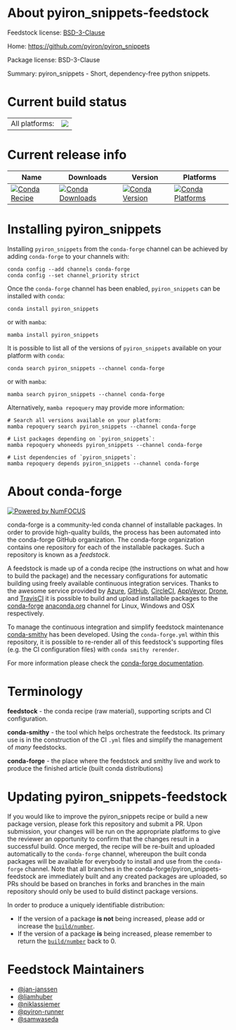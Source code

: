 About pyiron_snippets-feedstock
===============================

Feedstock license: [BSD-3-Clause](https://github.com/conda-forge/pyiron_snippets-feedstock/blob/main/LICENSE.txt)

Home: https://github.com/pyiron/pyiron_snippets

Package license: BSD-3-Clause

Summary: pyiron_snippets - Short, dependency-free python snippets.

Current build status
====================


<table><tr><td>All platforms:</td>
    <td>
      <a href="https://dev.azure.com/conda-forge/feedstock-builds/_build/latest?definitionId=22486&branchName=main">
        <img src="https://dev.azure.com/conda-forge/feedstock-builds/_apis/build/status/pyiron_snippets-feedstock?branchName=main">
      </a>
    </td>
  </tr>
</table>

Current release info
====================

| Name | Downloads | Version | Platforms |
| --- | --- | --- | --- |
| [![Conda Recipe](https://img.shields.io/badge/recipe-pyiron_snippets-green.svg)](https://anaconda.org/conda-forge/pyiron_snippets) | [![Conda Downloads](https://img.shields.io/conda/dn/conda-forge/pyiron_snippets.svg)](https://anaconda.org/conda-forge/pyiron_snippets) | [![Conda Version](https://img.shields.io/conda/vn/conda-forge/pyiron_snippets.svg)](https://anaconda.org/conda-forge/pyiron_snippets) | [![Conda Platforms](https://img.shields.io/conda/pn/conda-forge/pyiron_snippets.svg)](https://anaconda.org/conda-forge/pyiron_snippets) |

Installing pyiron_snippets
==========================

Installing `pyiron_snippets` from the `conda-forge` channel can be achieved by adding `conda-forge` to your channels with:

```
conda config --add channels conda-forge
conda config --set channel_priority strict
```

Once the `conda-forge` channel has been enabled, `pyiron_snippets` can be installed with `conda`:

```
conda install pyiron_snippets
```

or with `mamba`:

```
mamba install pyiron_snippets
```

It is possible to list all of the versions of `pyiron_snippets` available on your platform with `conda`:

```
conda search pyiron_snippets --channel conda-forge
```

or with `mamba`:

```
mamba search pyiron_snippets --channel conda-forge
```

Alternatively, `mamba repoquery` may provide more information:

```
# Search all versions available on your platform:
mamba repoquery search pyiron_snippets --channel conda-forge

# List packages depending on `pyiron_snippets`:
mamba repoquery whoneeds pyiron_snippets --channel conda-forge

# List dependencies of `pyiron_snippets`:
mamba repoquery depends pyiron_snippets --channel conda-forge
```


About conda-forge
=================

[![Powered by
NumFOCUS](https://img.shields.io/badge/powered%20by-NumFOCUS-orange.svg?style=flat&colorA=E1523D&colorB=007D8A)](https://numfocus.org)

conda-forge is a community-led conda channel of installable packages.
In order to provide high-quality builds, the process has been automated into the
conda-forge GitHub organization. The conda-forge organization contains one repository
for each of the installable packages. Such a repository is known as a *feedstock*.

A feedstock is made up of a conda recipe (the instructions on what and how to build
the package) and the necessary configurations for automatic building using freely
available continuous integration services. Thanks to the awesome service provided by
[Azure](https://azure.microsoft.com/en-us/services/devops/), [GitHub](https://github.com/),
[CircleCI](https://circleci.com/), [AppVeyor](https://www.appveyor.com/),
[Drone](https://cloud.drone.io/welcome), and [TravisCI](https://travis-ci.com/)
it is possible to build and upload installable packages to the
[conda-forge](https://anaconda.org/conda-forge) [anaconda.org](https://anaconda.org/)
channel for Linux, Windows and OSX respectively.

To manage the continuous integration and simplify feedstock maintenance
[conda-smithy](https://github.com/conda-forge/conda-smithy) has been developed.
Using the ``conda-forge.yml`` within this repository, it is possible to re-render all of
this feedstock's supporting files (e.g. the CI configuration files) with ``conda smithy rerender``.

For more information please check the [conda-forge documentation](https://conda-forge.org/docs/).

Terminology
===========

**feedstock** - the conda recipe (raw material), supporting scripts and CI configuration.

**conda-smithy** - the tool which helps orchestrate the feedstock.
                   Its primary use is in the construction of the CI ``.yml`` files
                   and simplify the management of *many* feedstocks.

**conda-forge** - the place where the feedstock and smithy live and work to
                  produce the finished article (built conda distributions)


Updating pyiron_snippets-feedstock
==================================

If you would like to improve the pyiron_snippets recipe or build a new
package version, please fork this repository and submit a PR. Upon submission,
your changes will be run on the appropriate platforms to give the reviewer an
opportunity to confirm that the changes result in a successful build. Once
merged, the recipe will be re-built and uploaded automatically to the
`conda-forge` channel, whereupon the built conda packages will be available for
everybody to install and use from the `conda-forge` channel.
Note that all branches in the conda-forge/pyiron_snippets-feedstock are
immediately built and any created packages are uploaded, so PRs should be based
on branches in forks and branches in the main repository should only be used to
build distinct package versions.

In order to produce a uniquely identifiable distribution:
 * If the version of a package **is not** being increased, please add or increase
   the [``build/number``](https://docs.conda.io/projects/conda-build/en/latest/resources/define-metadata.html#build-number-and-string).
 * If the version of a package **is** being increased, please remember to return
   the [``build/number``](https://docs.conda.io/projects/conda-build/en/latest/resources/define-metadata.html#build-number-and-string)
   back to 0.

Feedstock Maintainers
=====================

* [@jan-janssen](https://github.com/jan-janssen/)
* [@liamhuber](https://github.com/liamhuber/)
* [@niklassiemer](https://github.com/niklassiemer/)
* [@pyiron-runner](https://github.com/pyiron-runner/)
* [@samwaseda](https://github.com/samwaseda/)

